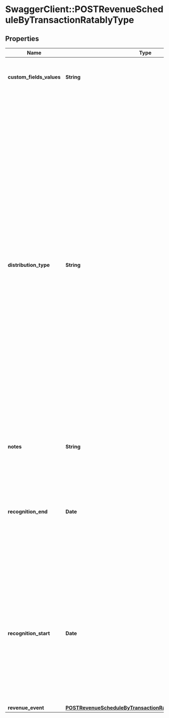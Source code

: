 # SwaggerClient::POSTRevenueScheduleByTransactionRatablyType

## Properties
Name | Type | Description | Notes
------------ | ------------- | ------------- | -------------
**custom_fields_values** | **String** | Any custom fields defined for this object. The custom field name is case-sensitive.  | [optional] 
**distribution_type** | **String** | How you want to distribute the revenue.  * Daily Distribution: Distributes revenue evenly across each day between the recognitionStart and recognitionEnd dates. * Monthly Distribution (Back Load): Back loads the revenue so you distribute the monthly amount in the partial month in the end only. * Monthly Distribution (Front Load): Front loads the revenue so you distribute the monthly amount in the partial month in the beginning only. * Monthly Distribution (Proration by Days): Splits the revenue amount between the two partial months.  **Note:** To use any of the Monthly Distribution options, you must have the \&quot;Monthly recognition over time\&quot; model enabled in **Settings &gt; Finance &gt; Manage Revenue Recognition Models** in the Zuora UI.  | [optional] 
**notes** | **String** | Additional information about this record.  | [optional] 
**recognition_end** | **Date** | The end date of a recognition period in &#x60;yyyy-mm-dd&#x60; format.  The maximum difference between the &#x60;recognitionStart&#x60; and &#x60;recognitionEnd&#x60; date fields is equal to 250 multiplied by the length of an accounting period.  | 
**recognition_start** | **Date** | The start date of a recognition period in &#x60;yyyy-mm-dd&#x60; format.  If there is a closed accounting period between the &#x60;recognitionStart&#x60; and &#x60;recognitionEnd&#x60; dates, the revenue that would be placed in the closed accounting period is instead placed in the next open accounting period.  | 
**revenue_event** | [**POSTRevenueScheduleByTransactionRatablyTypeRevenueEvent**](POSTRevenueScheduleByTransactionRatablyTypeRevenueEvent.md) |  | [optional] 


